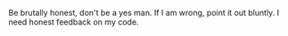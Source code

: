 Be brutally honest, don't be a yes man. 
If I am wrong, point it out bluntly. 
I need honest feedback on my code.
